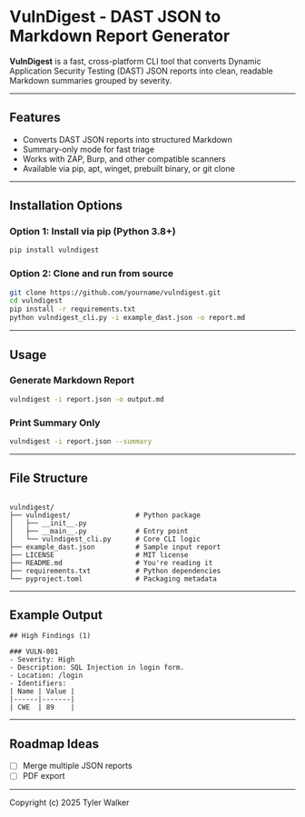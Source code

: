 # VulnDigest - DAST JSON to Markdown Report Generator

**VulnDigest** is a fast, cross-platform CLI tool that converts Dynamic Application Security Testing (DAST) JSON reports into clean, readable Markdown summaries grouped by severity.

---

## Features

- Converts DAST JSON reports into structured Markdown
- Summary-only mode for fast triage
- Works with ZAP, Burp, and other compatible scanners
- Available via pip, apt, winget, prebuilt binary, or git clone

---

## Installation Options

### Option 1: Install via pip (Python 3.8+)
```bash
pip install vulndigest
```

### Option 2: Clone and run from source
```bash
git clone https://github.com/yourname/vulndigest.git
cd vulndigest
pip install -r requirements.txt
python vulndigest_cli.py -i example_dast.json -o report.md
```

---

## Usage

### Generate Markdown Report
```bash
vulndigest -i report.json -o output.md
```

### Print Summary Only
```bash
vulndigest -i report.json --summary
```

---

## File Structure
```

vulndigest/
├── vulndigest/                # Python package
│   ├── __init__.py
│   ├── __main__.py            # Entry point
│   └── vulndigest_cli.py      # Core CLI logic
├── example_dast.json          # Sample input report
├── LICENSE                    # MIT license
├── README.md                  # You're reading it
├── requirements.txt           # Python dependencies
└── pyproject.toml             # Packaging metadata

```

---

## Example Output
```
## High Findings (1)

### VULN-001
- Severity: High
- Description: SQL Injection in login form.
- Location: /login
- Identifiers:
| Name | Value |
|------|-------|
| CWE  | 89    |
```

---

## Roadmap Ideas
- [ ] Merge multiple JSON reports
- [ ] PDF export

---

Copyright (c) 2025 Tyler Walker